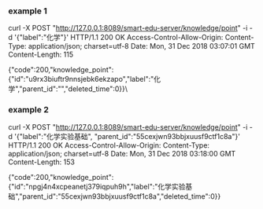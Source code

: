 ### example 1

curl -X POST "http://127.0.0.1:8089/smart-edu-server/knowledge/point" -i -d '{"label":"化学"}'
HTTP/1.1 200 OK
Access-Control-Allow-Origin:
Content-Type: application/json; charset=utf-8
Date: Mon, 31 Dec 2018 03:07:01 GMT
Content-Length: 115

{"code":200,"knowledge_point":{"id":"u9rx3biuftr9nnsjebk6ekzapo","label":"化学","parent_id":"","deleted_time":0}}\

### example 2

curl -X POST "http://127.0.0.1:8089/smart-edu-server/knowledge/point" -i -d '{"label":"化学实验基础", "parent_id":"55cexjwn93bbjxuusf9ctf1c8a"}'
HTTP/1.1 200 OK
Access-Control-Allow-Origin:
Content-Type: application/json; charset=utf-8
Date: Mon, 31 Dec 2018 03:18:00 GMT
Content-Length: 153

{"code":200,"knowledge_point":{"id":"npgj4n4xcpeanetj379iqpuh9h","label":"化学实验基础","parent_id":"55cexjwn93bbjxuusf9ctf1c8a","deleted_time":0}}